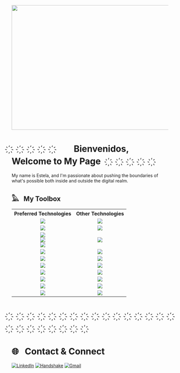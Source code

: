 
<img src="https://github.com/estelacruz/estelacruz/blob/main/estelaGif.gif" width="800" height="400">

#   ҉　 ҉　 ҉　  ҉　 ҉　   &nbsp; &nbsp; Bienvenidos, Welcome to My Page &nbsp; &nbsp;  ҉　 ҉　 ҉　 ҉　  ҉　  

My name is Estela, and I'm passionate about pushing the boundaries of what's possible both inside and outside the digital realm.

## 𓅓 &nbsp; My Toolbox
<p align="center">
  <table>
    <tr>
      <th>Preferred Technologies</th>
      <th>Other Technologies</th>
    </tr>
    <tr>
      <td align="center"><img src="https://img.shields.io/badge/python-3670A0?style=for-the-badge&logo=python&logoColor=ffdd54"></td>
      <td align="center"><img src="https://img.shields.io/badge/react-%2320232a.svg?style=for-the-badge&logo=react&logoColor=%2361DAFB"></td>
    </tr>
    <tr>
      <td align="center"><img src="https://img.shields.io/badge/r-%23276DC3.svg?style=for-the-badge&logo=r&logoColor=white"></td>
      <td align="center"><img src="https://img.shields.io/badge/C-00599C?style=for-the-badge&logo=c&logoColor=white"></td>
    </tr>
    <tr>
      <td align="center"> <img src="https://img.shields.io/badge/pandas-%23150458.svg?style=for-the-badge&logo=pandas&logoColor=white"><br>
      <img src="https://img.shields.io/badge/numpy-%23013243.svg?style=for-the-badge&logo=numpy&logoColor=white"><br>
      <img src="https://img.shields.io/badge/Matplotlib-%23ffffff.svg?style=for-the-badge&logo=Matplotlib&logoColor=black"></td>
      <td align="center"><img src="https://img.shields.io/badge/Spyder-838485?style=for-the-badge&logo=spyder%20ide&logoColor=maroon"></td>
    </tr>
    <tr>
      <td align="center"><img src="https://img.shields.io/badge/mysql-%2300f.svg?style=for-the-badge&logo=mysql&logoColor=white"></td>
      <td align="center"><img src="https://img.shields.io/badge/sublime_text-%23575757.svg?style=for-the-badge&logo=sublime-text&logoColor=important"></td>
    </tr>
    <tr>
      <td align="center"><img src="https://img.shields.io/badge/sqlite-%2307405e.svg?style=for-the-badge&logo=sqlite&logoColor=white"></td>
      <td align="center"><img src="https://img.shields.io/badge/MongoDB-%234ea94b.svg?style=for-the-badge&logo=mongodb&logoColor=white"></td>
    </tr>
    <tr>
      <td align="center"><img src="https://img.shields.io/badge/java-%23ED8B00.svg?style=for-the-badge&logo=openjdk&logoColor=white"></td>
      <td align="center"><img src="https://img.shields.io/badge/latex-%23008080.svg?style=for-the-badge&logo=latex&logoColor=white"></td>
    </tr>
    <tr>
      <td align="center"><img src="https://img.shields.io/badge/git-%23F05033.svg?style=for-the-badge&logo=git&logoColor=white"></td>
      <td align="center"><img src="https://img.shields.io/badge/Anaconda-%2344A833.svg?style=for-the-badge&logo=anaconda&logoColor=white"></td>
    </tr>
    <tr>
      <td align="center"><img src="https://img.shields.io/badge/Visual%20Studio%20Code-0078d7.svg?style=for-the-badge&logo=visual-studio-code&logoColor=white"></td>
      <td align="center"><img src="https://img.shields.io/badge/Eclipse-FE7A16.svg?style=for-the-badge&logo=Eclipse&logoColor=white"></td>
    </tr>
    <tr>
      <td align="center"><img src="https://img.shields.io/badge/jupyter-%23FA0F00.svg?style=for-the-badge&logo=jupyter&logoColor=white"></td>
      <td align="center"><img src="https://img.shields.io/badge/Replit-DD1200?style=for-the-badge&logo=Replit&logoColor=white"></td>
    </tr>
    <tr>
      <td align="center"><img src="https://img.shields.io/badge/RStudio-4285F4?style=for-the-badge&logo=rstudio&logoColor=white"></td>
      <td align="center"><img src="https://img.shields.io/badge/github%20pages-121013?style=for-the-badge&logo=github&logoColor=white"></td>
    </tr>
  </table>
</p>


#  ҉　 ҉　 ҉　  ҉　 ҉　 ҉　 ҉　  ҉　 ҉　  ҉　  ҉　 ҉　 ҉　 ҉　  ҉　 ҉　 ҉　 ҉　  ҉　 ҉　 ҉　  ҉　 ҉　 
# 🌐 &nbsp; Contact & Connect
[![LinkedIn](https://img.shields.io/badge/LinkedIn-0077B5?style=for-the-badge&logo=linkedin&logoColor=white)](https://www.linkedin.com/in/estelabobadilla-cruz/) [![Handshake](https://img.shields.io/badge/Handshake-FF2F1C.svg?style=for-the-badge&logo=Handshake&logoColor=white)](https://app.joinhandshake.com/stu/users/23566056) [![Gmail](https://img.shields.io/badge/Gmail-D14836?style=for-the-badge&logo=gmail&logoColor=white)](mailto:%22Estela%20Bobadilla-Cruz%22<estelabcruz@nyu.edu>)


<!--
**estelacruz/estelacruz** is a ✨ _special_ ✨ repository because its `README.md` (this file) appears on your GitHub profile.

Here are some ideas to get you started:
- 👋🏽 &nbsp;
- 🔭 I’m currently working on ...
- 🌱 I’m currently learning ...
- 👯 I’m looking to collaborate on ...
- 🤔 I’m looking for help with ...
- 💬 Ask me about ...
- 📫 How to reach me: ...
- 😄 Pronouns: ...
- ⚡ Fun fact: ...
-->
